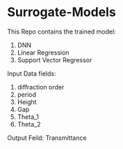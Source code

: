 # Surrogate-Models

This Repo contains the trained model:
1) DNN
2) Linear Regression
3) Support Vector Regressor

Input Data fields:
1) diffraction order
2) period
3) Height
4) Gap
5) Theta_1
6) Theta_2

Output Feild:
Transmittance

